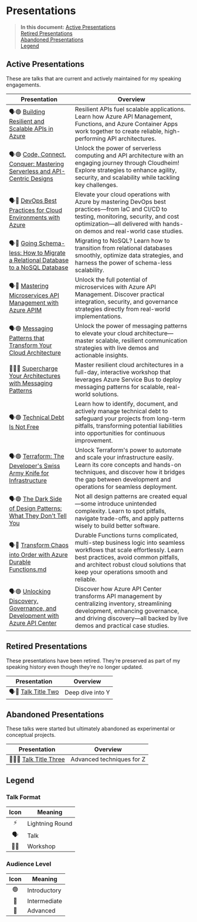 # Presentations

> **In this document:**
> [Active Presentations](#active-presentations)  
> [Retired Presentations](#retired-presentations)  
> [Abandoned Presentations](#abandoned-presentations)  
> [Legend](#legend)



## Active Presentations

These are talks that are current and actively maintained for my speaking engagements.

| **Presentation**                                             | **Overview**                                                 |
| ------------------------------------------------------------ | ------------------------------------------------------------ |
| 🗣️🟢 [Building Resilient and Scalable APIs in Azure](building-resilient-and-scalable-apis-in-azure.md) | Resilient APIs fuel scalable applications. Learn how Azure API Management, Functions, and Azure Container Apps work together to create reliable, high-performing API architectures. |
| 🗣️🟢 [Code, Connect, Conquer: Mastering Serverless and API-Centric Designs](code-connect-conquer.md) | Unlock the power of serverless computing and API architecture with an engaging journey through Cloudheim! Explore strategies to enhance agility, security, and scalability while tackling key challenges. |
| 🗣️🔵 [DevOps Best Practices for Cloud Environments with Azure](devops-best-practices-for-cloud-environments-with-azure.md) | Elevate your cloud operations with Azure by mastering DevOps best practices—from IaC and CI/CD to testing, monitoring, security, and cost optimization—all delivered with hands-on demos and real-world case studies. |
| 🗣️🔵 [Going Schema-less: How to Migrate a Relational Database to a NoSQL Database](going-schemaless.md) | Migrating to NoSQL? Learn how to transition from relational databases smoothly, optimize data strategies, and harness the power of schema-less scalability. |
| 🗣️🔵 [Mastering Microservices API Management with Azure APIM](mastering-microserices-api-management-with-azure-apim.md) | Unlock the full potential of microservices with Azure API Management. Discover practical integration, security, and governance strategies directly from real-world implementations. |
| 🗣️🟢 [Messaging Patterns that Transform Your Cloud Architecture](messaging-patterns-that-transform-your-cloud-architecture.md) | Unlock the power of messaging patterns to elevate your cloud architecture—master scalable, resilient communication strategies with live demos and actionable insights. |
| 🧑‍💻🔵 [Supercharge Your Architectures with Messaging Patterns](supercharge-your-architectures-with-messaging-patterns.md) | Master resilient cloud architectures in a full-day, interactive workshop that leverages Azure Service Bus to deploy messaging patterns for scalable, real-world solutions. |
| 🗣️🟢 [Technical Debt Is Not Free](technical-debt-is-not-free.md) | Learn how to identify, document, and actively manage technical debt to safeguard your projects from long-term pitfalls, transforming potential liabilities into opportunities for continuous improvement. |
| 🗣️🟢 [Terraform: The Developer's Swiss Army Knife for Infrastructure](terraform-the-developers-swiss-army-knife-for-infrastructure.md) | Unlock Terraform's power to automate and scale your infrastructure easily. Learn its core concepts and hands-on techniques, and discover how it bridges the gap between development and operations for seamless deployment. |
| 🗣️🟢 [The Dark Side of Design Patterns: What They Don't Tell You](the-dark-side-of-design-patterns.md) | Not all design patterns are created equal—some introduce unintended complexity. Learn to spot pitfalls, navigate trade-offs, and apply patterns wisely to build better software. |
| 🗣️🔵 [Transform Chaos into Order with Azure Durable Functions.md](transform-chaos-into-order-with-azure-durable-functions.md) | Durable Functions turns complicated, multi-step business logic into seamless workflows that scale effortlessly. Learn best practices, avoid common pitfalls, and architect robust cloud solutions that keep your operations smooth and reliable. |
| 🗣️🟢 [Unlocking Discovery, Governance, and Development with Azure API Center](unlocking-discovery-governance-and-development-with-azure-api-center.md) | Discover how Azure API Center transforms API management by centralizing inventory, streamlining development, enhancing governance, and driving discovery—all backed by live demos and practical case studies. |

## Retired Presentations

These presentations have been retired. They’re preserved as part of my speaking history even though they’re no longer updated.

| **Presentation**                                       | **Overview**     |
| ------------------------------------------------------ | ---------------- |
| 🗣️🔵 [Talk Title Two](./presentations/talk-title-two.md) | Deep dive into Y |

## Abandoned Presentations

These talks were started but ultimately abandoned as experimental or conceptual projects.

| **Presentation**                                            | **Overview**              |
| ----------------------------------------------------------- | ------------------------- |
| 🧑‍💻🔴 [Talk Title Three](./presentations/talk-title-three.md) | Advanced techniques for Z |

## Legend

### Talk Format

| **Icon** | **Meaning**     |
| :------: | --------------- |
|    ⚡     | Lightning Round |
|    🗣️     | Talk            |
|    🧑‍💻    | Workshop        |

### Audience Level

| **Icon** | **Meaning**  |
| :------: | ------------ |
|    🟢     | Introductory |
|    🔵     | Intermediate |
|    🔴     | Advanced     |